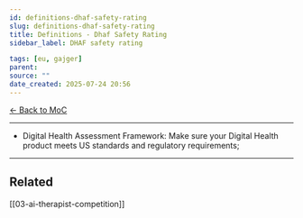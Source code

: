 ```yaml
---
id: definitions-dhaf-safety-rating
slug: definitions-dhaf-safety-rating
title: Definitions - Dhaf Safety Rating
sidebar_label: DHAF safety rating

tags: [eu, gajger]
parent:
source: ""
date_created: 2025-07-24 20:56
---
```

[← Back to MoC](/docs/)

---
- Digital Health Assessment Framework: Make sure your Digital Health product meets US standards and regulatory requirements;

---
## Related
[[03-ai-therapist-competition]]